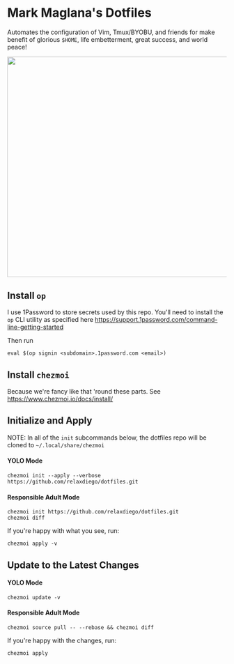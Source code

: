 Mark Maglana's Dotfiles
=======================

Automates the configuration of Vim, Tmux/BYOBU, and friends for make benefit
of glorious `$HOME`, life embetterment, great success, and world peace!

<p align="center">
  <img width="800px" height="506.5px" src="https://raw.githubusercontent.com/relaxdiego/dotfiles/main/screenshot.png">
</p>

## Install `op`

I use 1Password to store secrets used by this repo. You'll need to install the
`op` CLI utility as specified here https://support.1password.com/command-line-getting-started

Then run

```
eval $(op signin <subdomain>.1password.com <email>)
```


## Install `chezmoi`

Because we're fancy like that 'round these parts.
See https://www.chezmoi.io/docs/install/


## Initialize and Apply

NOTE: In all of the `init` subcommands below, the dotfiles repo will be cloned
      to `~/.local/share/chezmoi`

#### YOLO Mode

```
chezmoi init --apply --verbose https://github.com/relaxdiego/dotfiles.git
```

#### Responsible Adult Mode

```
chezmoi init https://github.com/relaxdiego/dotfiles.git
chezmoi diff
```

If you're happy with what you see, run:

```
chezmoi apply -v
```


## Update to the Latest Changes

#### YOLO Mode

```
chezmoi update -v
```

#### Responsible Adult Mode

```
chezmoi source pull -- --rebase && chezmoi diff
```

If you're happy with the changes, run:

```
chezmoi apply
```

